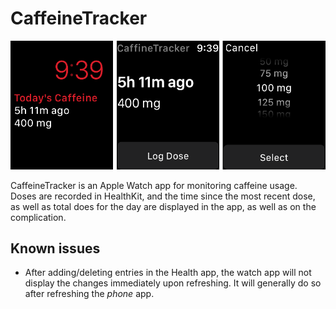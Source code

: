 
# CaffeineTracker

![](images/screenshots.png)

CaffeineTracker is an Apple Watch app for monitoring caffeine usage. Doses are recorded in HealthKit, and the time since the most recent dose, as well as total does for the day are displayed in the app, as well as on the complication.
 

## Known issues

- After adding/deleting entries in the Health app, the watch app will not display the changes immediately upon refreshing. It will generally do so after refreshing the _phone_ app. 


